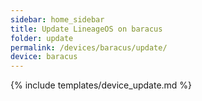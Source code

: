 ```yaml
---
sidebar: home_sidebar
title: Update LineageOS on baracus
folder: update
permalink: /devices/baracus/update/
device: baracus
---
```

{% include templates/device_update.md %}
